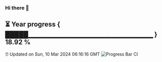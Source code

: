 ### Hi there 👋
⏳ Year progress { █████▁▁▁▁▁▁▁▁▁▁▁▁▁▁▁▁▁▁▁▁▁▁▁▁▁ } 18.92 %
---
⏰ Updated on Sun, 10 Mar 2024 06:16:16 GMT
![Progress Bar CI](https://github.com/liununu/liununu/workflows/Progress%20Bar%20CI/badge.svg)
